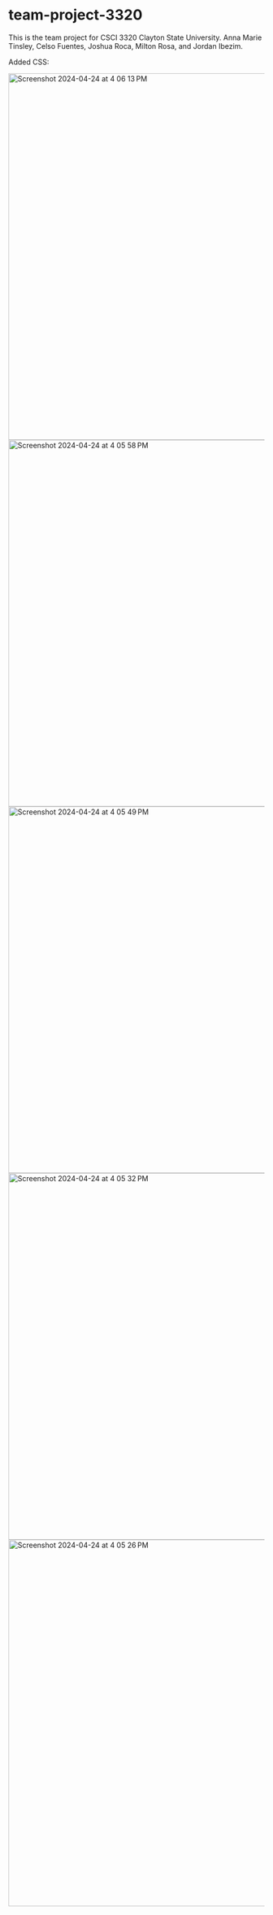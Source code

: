 # team-project-3320


This is the team project for CSCI 3320 Clayton State University.
Anna Marie Tinsley, Celso Fuentes, Joshua Roca, Milton Rosa, and Jordan Ibezim.

Added CSS:

<img width="721" alt="Screenshot 2024-04-24 at 4 06 13 PM" src="https://github.com/amhpeeler/team-project-3320/assets/111514817/7aeb863e-e078-4ef7-b422-b648de55b3f5">
<img width="721" alt="Screenshot 2024-04-24 at 4 05 58 PM" src="https://github.com/amhpeeler/team-project-3320/assets/111514817/d7f27f13-37fa-4ba1-85fe-dcbe032aa3e8">
<img width="721" alt="Screenshot 2024-04-24 at 4 05 49 PM" src="https://github.com/amhpeeler/team-project-3320/assets/111514817/80474ade-3751-43e5-84b2-418ab0d80069">
<img width="721" alt="Screenshot 2024-04-24 at 4 05 32 PM" src="https://github.com/amhpeeler/team-project-3320/assets/111514817/deab3c63-cfec-4729-b346-15d42273adb2">
<img width="721" alt="Screenshot 2024-04-24 at 4 05 26 PM" src="https://github.com/amhpeeler/team-project-3320/assets/111514817/34856cf7-128c-428f-8eaa-4b32ec609898">
